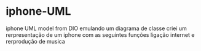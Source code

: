 # iphone-UML
iphone UML model from DIO
emulando um diagrama de classe
criei um rerpresentação de um iphone
com as seguintes funções ligação internet e rerprodução de musica 
